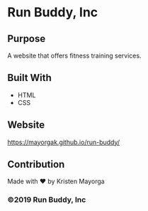 # Run Buddy, Inc

## Purpose
A website that offers fitness training services. 



## Built With
* HTML
* CSS

## Website
https://mayorgak.github.io/run-buddy/

## Contribution
Made with ❤️ by Kristen Mayorga

### ©️2019 Run Buddy, Inc 
